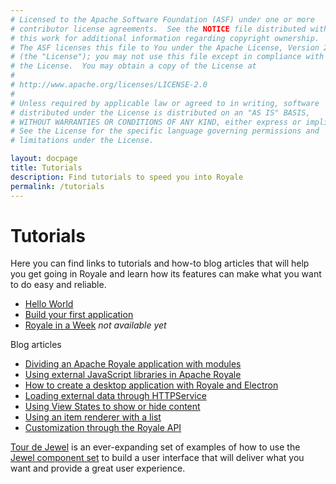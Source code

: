 ```yaml
---
# Licensed to the Apache Software Foundation (ASF) under one or more
# contributor license agreements.  See the NOTICE file distributed with
# this work for additional information regarding copyright ownership.
# The ASF licenses this file to You under the Apache License, Version 2.0
# (the "License"); you may not use this file except in compliance with
# the License.  You may obtain a copy of the License at
# 
# http://www.apache.org/licenses/LICENSE-2.0
# 
# Unless required by applicable law or agreed to in writing, software
# distributed under the License is distributed on an "AS IS" BASIS,
# WITHOUT WARRANTIES OR CONDITIONS OF ANY KIND, either express or implied.
# See the License for the specific language governing permissions and
# limitations under the License.

layout: docpage
title: Tutorials
description: Find tutorials to speed you into Royale
permalink: /tutorials
---
```

# Tutorials

Here you can find links to tutorials and how-to blog articles that will help you get going in Royale and learn how its features can make what you want to do easy and reliable.

  * [Hello World](get-started/hello-world)
  * [Build your first application](create-an-application)
  * [Royale in a Week](tutorials/royale-in-a-week) _not available yet_
  
Blog articles

  * <a href="https://royale.apache.org/dividing-an-apache-royale-application-with-modules/" target="_blank">Dividing an Apache Royale application with modules</a>
  * <a href="https://royale.apache.org/using-external-javascript-libraries-in-apache-royale/" target="_blank">Using external JavaScript libraries in Apache Royale</a>
  * <a href="https://royale.apache.org/how-to-create-a-desktop-application-with-royale-and-electron/" target="_blank">How to create a desktop application with Royale and Electron</a>
  * <a href="https://royale.apache.org/loading-external-data-through-httpservice/" target="_blank">Loading external data through HTTPService</a>
  * <a href="https://royale.apache.org/using-view-states-to-show-or-hide-content/" target="_blank">Using View States to show or hide content</a>
  * <a href="https://royale.apache.org/using-an-item-renderer-with-a-list/" target="_blank">Using an item renderer with a list</a>
  * <a href="https://royale.apache.org/customization-through-the-royale-api/" target="_blank">Customization through the Royale API</a>
  
<a href="https://https://royale.apache.org/tourdejewel/" target="_blank">Tour de Jewel</a> is an ever-expanding set of examples of how to use the [Jewel component set](component-sets/jewel) to build a user interface that will deliver what you want and provide a great user experience.
